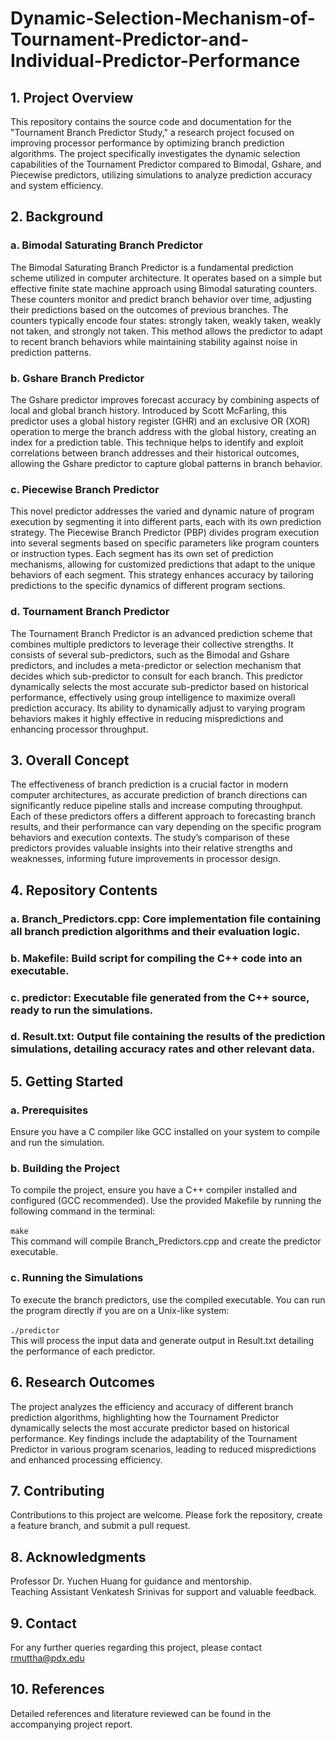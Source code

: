 # Dynamic-Selection-Mechanism-of-Tournament-Predictor-and-Individual-Predictor-Performance
## 1. Project Overview
This repository contains the source code and documentation for the "Tournament Branch Predictor Study," a research project focused on improving processor performance by optimizing branch prediction algorithms. The project specifically investigates the dynamic selection capabilities of the Tournament Predictor compared to Bimodal, Gshare, and Piecewise predictors, utilizing simulations to analyze prediction accuracy and system efficiency.<br>

## 2. Background

  ### a. Bimodal Saturating Branch Predictor
The Bimodal Saturating Branch Predictor is a fundamental prediction scheme utilized in computer architecture. It operates based on a simple but effective finite state machine approach using Bimodal saturating counters. These counters monitor and predict branch behavior over time, adjusting their predictions based on the outcomes of previous branches. The counters typically encode four states: strongly taken, weakly taken, weakly not taken, and strongly not taken. This method allows the predictor to adapt to recent branch behaviors while maintaining stability against noise in prediction patterns.<br>

  ### b. Gshare Branch Predictor
The Gshare predictor improves forecast accuracy by combining aspects of local and global branch history. Introduced by Scott McFarling, this predictor uses a global history register (GHR) and an exclusive OR (XOR) operation to merge the branch address with the global history, creating an index for a prediction table. This technique helps to identify and exploit correlations between branch addresses and their historical outcomes, allowing the Gshare predictor to capture global patterns in branch behavior.<br>

  ### c. Piecewise Branch Predictor
This novel predictor addresses the varied and dynamic nature of program execution by segmenting it into different parts, each with its own prediction strategy. The Piecewise Branch Predictor (PBP) divides program execution into several segments based on specific parameters like program counters or instruction types. Each segment has its own set of prediction mechanisms, allowing for customized predictions that adapt to the unique behaviors of each segment. This strategy enhances accuracy by tailoring predictions to the specific dynamics of different program sections.<br>

  ### d. Tournament Branch Predictor
The Tournament Branch Predictor is an advanced prediction scheme that combines multiple predictors to leverage their collective strengths. It consists of several sub-predictors, such as the Bimodal and Gshare predictors, and includes a meta-predictor or selection mechanism that decides which sub-predictor to consult for each branch. This predictor dynamically selects the most accurate sub-predictor based on historical performance, effectively using group intelligence to maximize overall prediction accuracy. Its ability to dynamically adjust to varying program behaviors makes it highly effective in reducing mispredictions and enhancing processor throughput.<br>

## 3. Overall Concept
The effectiveness of branch prediction is a crucial factor in modern computer architectures, as accurate prediction of branch directions can significantly reduce pipeline stalls and increase computing throughput. Each of these predictors offers a different approach to forecasting branch results, and their performance can vary depending on the specific program behaviors and execution contexts. The study’s comparison of these predictors provides valuable insights into their relative strengths and weaknesses, informing future improvements in processor design.<br>

## 4. Repository Contents
### a. Branch_Predictors.cpp: Core implementation file containing all branch prediction algorithms and their evaluation logic.<br>
### b. Makefile: Build script for compiling the C++ code into an executable.<br>
### c. predictor: Executable file generated from the C++ source, ready to run the simulations.<br>
### d. Result.txt: Output file containing the results of the prediction simulations, detailing accuracy rates and other relevant data.<br>

## 5. Getting Started
### a. Prerequisites
Ensure you have a C compiler like GCC installed on your system to compile and run the simulation.<br>
### b. Building the Project
To compile the project, ensure you have a C++ compiler installed and configured (GCC recommended). Use the provided Makefile by running the following command in the terminal:<br><br>
`make` <br>
This command will compile Branch_Predictors.cpp and create the predictor executable.<br>

### c. Running the Simulations
To execute the branch predictors, use the compiled executable. You can run the program directly if you are on a Unix-like system:<br><br>
`./predictor` <br>
This will process the input data and generate output in Result.txt detailing the performance of each predictor.<br>

## 6. Research Outcomes
The project analyzes the efficiency and accuracy of different branch prediction algorithms, highlighting how the Tournament Predictor dynamically selects the most accurate predictor based on historical performance. Key findings include the adaptability of the Tournament Predictor in various program scenarios, leading to reduced mispredictions and enhanced processing efficiency.<br>

## 7. Contributing
Contributions to this project are welcome. Please fork the repository, create a feature branch, and submit a pull request.<br>

## 8. Acknowledgments
Professor Dr. Yuchen Huang for guidance and mentorship.<br>
Teaching Assistant Venkatesh Srinivas for support and valuable feedback.<br>

## 9. Contact
For any further queries regarding this project, please contact rmuttha@pdx.edu<br>

## 10. References
Detailed references and literature reviewed can be found in the accompanying project report.
